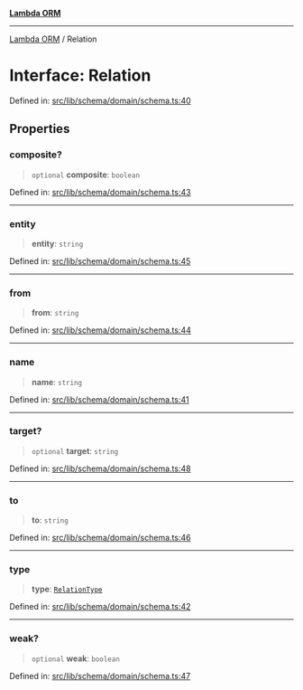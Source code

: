 [**Lambda ORM**](../README.md)

***

[Lambda ORM](../README.md) / Relation

# Interface: Relation

Defined in: [src/lib/schema/domain/schema.ts:40](https://github.com/lambda-orm/lambdaorm-base/blob/54d568062b637a6aed5442a048b140146d1f573b/src/lib/schema/domain/schema.ts#L40)

## Properties

### composite?

> `optional` **composite**: `boolean`

Defined in: [src/lib/schema/domain/schema.ts:43](https://github.com/lambda-orm/lambdaorm-base/blob/54d568062b637a6aed5442a048b140146d1f573b/src/lib/schema/domain/schema.ts#L43)

***

### entity

> **entity**: `string`

Defined in: [src/lib/schema/domain/schema.ts:45](https://github.com/lambda-orm/lambdaorm-base/blob/54d568062b637a6aed5442a048b140146d1f573b/src/lib/schema/domain/schema.ts#L45)

***

### from

> **from**: `string`

Defined in: [src/lib/schema/domain/schema.ts:44](https://github.com/lambda-orm/lambdaorm-base/blob/54d568062b637a6aed5442a048b140146d1f573b/src/lib/schema/domain/schema.ts#L44)

***

### name

> **name**: `string`

Defined in: [src/lib/schema/domain/schema.ts:41](https://github.com/lambda-orm/lambdaorm-base/blob/54d568062b637a6aed5442a048b140146d1f573b/src/lib/schema/domain/schema.ts#L41)

***

### target?

> `optional` **target**: `string`

Defined in: [src/lib/schema/domain/schema.ts:48](https://github.com/lambda-orm/lambdaorm-base/blob/54d568062b637a6aed5442a048b140146d1f573b/src/lib/schema/domain/schema.ts#L48)

***

### to

> **to**: `string`

Defined in: [src/lib/schema/domain/schema.ts:46](https://github.com/lambda-orm/lambdaorm-base/blob/54d568062b637a6aed5442a048b140146d1f573b/src/lib/schema/domain/schema.ts#L46)

***

### type

> **type**: [`RelationType`](../enumerations/RelationType.md)

Defined in: [src/lib/schema/domain/schema.ts:42](https://github.com/lambda-orm/lambdaorm-base/blob/54d568062b637a6aed5442a048b140146d1f573b/src/lib/schema/domain/schema.ts#L42)

***

### weak?

> `optional` **weak**: `boolean`

Defined in: [src/lib/schema/domain/schema.ts:47](https://github.com/lambda-orm/lambdaorm-base/blob/54d568062b637a6aed5442a048b140146d1f573b/src/lib/schema/domain/schema.ts#L47)
